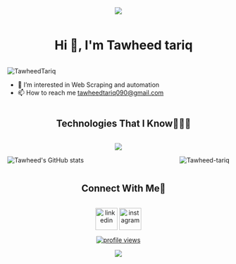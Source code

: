 <div align="center">
<img src="https://user-images.githubusercontent.com/74038190/212284115-f47cd8ff-2ffb-4b04-b5bf-4d1c14c0247f.gif">
</div>
<!--- 👋 Hi, I’m @Tawheed-tariq-->
<div id="user-content-toc">
  <ul align="center">
    <summary><h1 align="center" style="display: inline-block">Hi 👋, I'm Tawheed tariq</h1></summary>
  </ul>
</div>

![TawheedTariq](https://user-images.githubusercontent.com/74038190/225813708-98b745f2-7d22-48cf-9150-083f1b00d6c9.gif)

- 👀 I’m interested in Web Scraping and automation
- 📫 How to reach me tawheedtariq090@gmail.com



<div id="user-content-toc">
  <ul align="center">
    <summary><h2 align="center" style="display: inline-block">Technologies That I Know👨🏻‍💻</h2></summary>
  </ul>
</div>



<!--tech stack icons-->
<p align="center">
  <a href="https://skillicons.dev">
    <img src="https://skillicons.dev/icons?i=c,cpp,css,html,js,tailwind,sass,py,react,firebase,nodejs,expressjs,jquery,mongodb,figma,git,github,linux,postman,latex,netlify,vscode&perline=10" />
  </a>
</p>


![Tawheed's GitHub stats](https://github-readme-stats.vercel.app/api?username=Tawheed-tariq&show_icons=true&theme=transparent&bg_color=000000)
<img align="right" src="https://github-readme-stats.vercel.app/api/top-langs?username=Tawheed-tariq&show_icons=true&locale=en&layout=compact" alt="Tawheed-tariq" />



<!-- Connect with me -->
<!--h2 without bottom border-->
<div id="user-content-toc">
  <ul align="center">
    <summary><h2 align="center" style="display: inline-block">Connect With Me🤝</h2></summary>
  </ul>
</div>
<!--icons and links-->
<p align="center">
<a href="https://www.linkedin.com/in/tawheed-tariq-868b02249/" target="blank"><img align="center" src="https://user-images.githubusercontent.com/88904952/234979284-68c11d7f-1acc-4f0c-ac78-044e1037d7b0.png" alt="linkedin" height="50" width="50" /></a>
<a href="https://www.instagram.com/tawheed_tariq_1/?utm_source=qr&igshid=YzU1NGVlODEzOA%3D%3D" target="blank"><img align="center" src="https://user-images.githubusercontent.com/88904952/234981169-2dd1e58f-4b7e-468c-8213-034ba62156c3.png" alt="instagram" height="50" width="50" /></a>
</p>


<div align="center">
  
[![profile views](https://visitcount.itsvg.in/api?id=Tawheed-tariq&label=Profile%20Views&color=8&icon=5&pretty=false)](https://visitcount.itsvg.in)  
</div>

<div align="center">
<img src="https://user-images.githubusercontent.com/74038190/212284115-f47cd8ff-2ffb-4b04-b5bf-4d1c14c0247f.gif">

</div>
<!---
Tawheed-tariq/Tawheed-tariq is a ✨ special ✨ repository because its `README.md` (this file) appears on your GitHub profile.
You can click the Preview link to take a look at your changes.
--->
